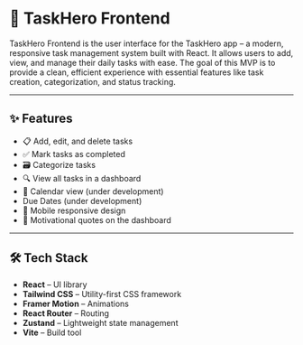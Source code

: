 # 🚀 TaskHero Frontend

TaskHero Frontend is the user interface for the TaskHero app – a modern, responsive task management system built with React. It allows users to add, view, and manage their daily tasks with ease. The goal of this MVP is to provide a clean, efficient experience with essential features like task creation, categorization, and status tracking.

---

## ✨ Features

- 📋 Add, edit, and delete tasks  
- ✅ Mark tasks as completed  
- 🗃️ Categorize tasks  
- 🔍 View all tasks in a dashboard  
- 📅 Calendar view (under development)  
- Due Dates (under development)
- 📱 Mobile responsive design  
- 💬 Motivational quotes on the dashboard  

---

## 🛠️ Tech Stack

- **React** – UI library  
- **Tailwind CSS** – Utility-first CSS framework  
- **Framer Motion** – Animations  
- **React Router** – Routing  
- **Zustand** – Lightweight state management  
- **Vite** – Build tool  

